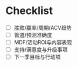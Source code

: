 # Checklist

- [ ] 胜败/赢率/周期/ACV趋势
- [ ] 管道/预测准确度
- [ ] MDF/活动ROI与内容表现
- [ ] 支持/满意度与升级事项
- [ ] 下一季目标与行动项
